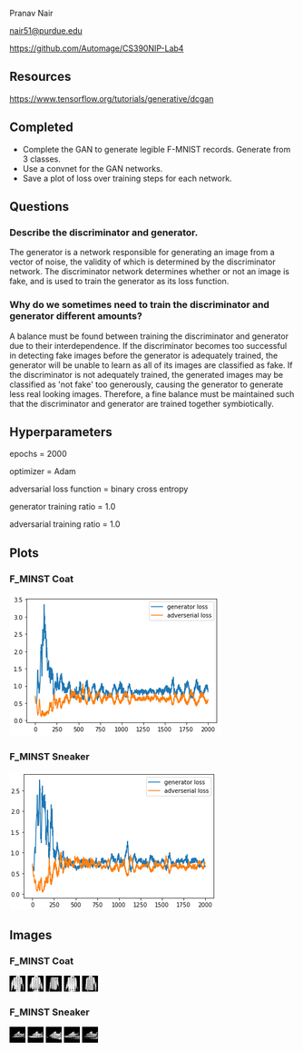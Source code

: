 Pranav Nair

nair51@purdue.edu

https://github.com/Automage/CS390NIP-Lab4

## Resources
https://www.tensorflow.org/tutorials/generative/dcgan

## Completed
- Complete the GAN to generate legible F-MNIST records. Generate from 3 classes.
- Use a convnet for the GAN networks.
- Save a plot of loss over training steps for each network.

## Questions
### Describe the discriminator and generator.
The generator is a network responsible for generating an image from a vector of noise, the validity of which is determined by the discriminator network. The discriminator network determines whether or not an image is fake, and is used to train the generator as its loss function.

### Why do we sometimes need to train the discriminator and generator different amounts?

A balance must be found between training the discriminator and generator due to their interdependence. If the discriminator becomes too successful in detecting fake images before the generator is adequately trained, the generator will be unable to learn as all of its images are classified as fake. If the discriminator is not adequately trained, the generated images may be classified as 'not fake' too generously, causing the generator to generate less real looking images. Therefore, a fine balance must be maintained such that the discriminator and generator are trained together symbiotically.

## Hyperparameters
epochs = 2000 

optimizer = Adam

adversarial loss function = binary cross entropy

generator training ratio = 1.0

adversarial training ratio = 1.0


## Plots

### F_MINST Coat
![coat_plot](plots/coat_plot.png)

### F_MINST Sneaker
![coat_plot](plots/sneaker_plot.png)

## Images

### F_MINST Coat
![coat_plot](outputs/mnist_f_coat/mnist_f_coat_final_9.png)
![coat_plot](outputs/mnist_f_coat/mnist_f_coat_final_8.png)
![coat_plot](outputs/mnist_f_coat/mnist_f_coat_final_7.png)
![coat_plot](outputs/mnist_f_coat/mnist_f_coat_final_6.png)
![coat_plot](outputs/mnist_f_coat/mnist_f_coat_final_5.png)

### F_MINST Sneaker
![coat_plot](outputs/mnist_f_sneaker/mnist_f_sneaker_final_9.png)
![coat_plot](outputs/mnist_f_sneaker/mnist_f_sneaker_final_8.png)
![coat_plot](outputs/mnist_f_sneaker/mnist_f_sneaker_final_7.png)
![coat_plot](outputs/mnist_f_sneaker/mnist_f_sneaker_final_6.png)
![coat_plot](outputs/mnist_f_sneaker/mnist_f_sneaker_final_5.png)
